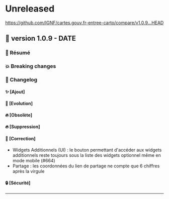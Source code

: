 # Unreleased

<https://github.com/IGNF/cartes.gouv.fr-entree-carto/compare/v1.0.9...HEAD>

## 🔖 version 1.0.9 - __DATE__

### 🎉 Résumé

### 💥 Breaking changes

### 📖 Changelog

#### ✨ [Ajout]

#### 🔨 [Evolution]

#### 🔥 [Obsolète]

#### 🔥 [Suppression]

#### 🐛 [Correction]

- Widgets Additionnels (UI) : le bouton permettant d'accéder aux widgets additionnels reste toujours sous la liste des widgets optionnel même en mode mobile (#664) 
- Partage : les coordonnées du lien de partage ne compte que 6 chiffres après la virgule

#### 🔒 [Sécurité]

---
